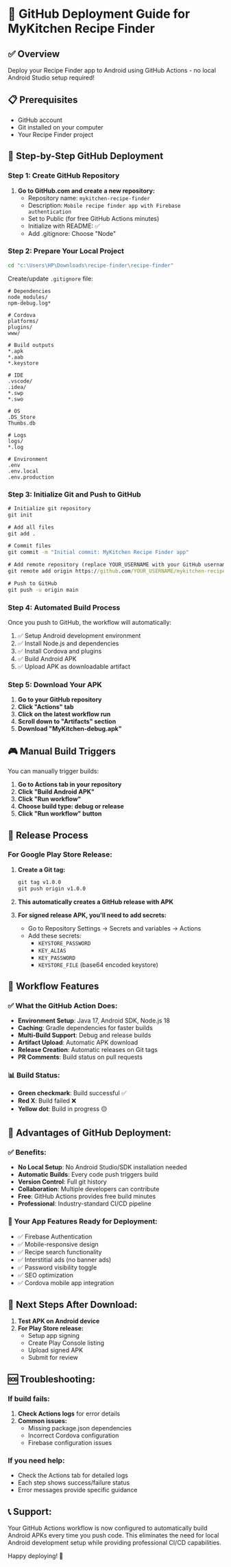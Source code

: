 # 🚀 GitHub Deployment Guide for MyKitchen Recipe Finder

## ✅ Overview
Deploy your Recipe Finder app to Android using GitHub Actions - no local Android Studio setup required!

## 📋 Prerequisites
- GitHub account
- Git installed on your computer
- Your Recipe Finder project

## 🎯 Step-by-Step GitHub Deployment

### Step 1: Create GitHub Repository

1. **Go to GitHub.com and create a new repository:**
   - Repository name: `mykitchen-recipe-finder`
   - Description: `Mobile recipe finder app with Firebase authentication`
   - Set to Public (for free GitHub Actions minutes)
   - Initialize with README: ✅
   - Add .gitignore: Choose "Node"

### Step 2: Prepare Your Local Project

```cmd
cd "c:\Users\HP\Downloads\recipe-finder\recipe-finder"
```

Create/update `.gitignore` file:

```gitignore
# Dependencies
node_modules/
npm-debug.log*

# Cordova
platforms/
plugins/
www/

# Build outputs
*.apk
*.aab
*.keystore

# IDE
.vscode/
.idea/
*.swp
*.swo

# OS
.DS_Store
Thumbs.db

# Logs
logs/
*.log

# Environment
.env
.env.local
.env.production
```

### Step 3: Initialize Git and Push to GitHub

```cmd
# Initialize git repository
git init

# Add all files
git add .

# Commit files
git commit -m "Initial commit: MyKitchen Recipe Finder app"

# Add remote repository (replace YOUR_USERNAME with your GitHub username)
git remote add origin https://github.com/YOUR_USERNAME/mykitchen-recipe-finder.git

# Push to GitHub
git push -u origin main
```

### Step 4: Automated Build Process

Once you push to GitHub, the workflow will automatically:

1. ✅ Setup Android development environment
2. ✅ Install Node.js and dependencies
3. ✅ Install Cordova and plugins
4. ✅ Build Android APK
5. ✅ Upload APK as downloadable artifact

### Step 5: Download Your APK

1. **Go to your GitHub repository**
2. **Click "Actions" tab**
3. **Click on the latest workflow run**
4. **Scroll down to "Artifacts" section**
5. **Download "MyKitchen-debug.apk"**

## 🎮 Manual Build Triggers

You can manually trigger builds:

1. **Go to Actions tab in your repository**
2. **Click "Build Android APK"**
3. **Click "Run workflow"**
4. **Choose build type: debug or release**
5. **Click "Run workflow" button**

## 📱 Release Process

### For Google Play Store Release:

1. **Create a Git tag:**
   ```cmd
   git tag v1.0.0
   git push origin v1.0.0
   ```

2. **This automatically creates a GitHub release with APK**

3. **For signed release APK, you'll need to add secrets:**
   - Go to Repository Settings → Secrets and variables → Actions
   - Add these secrets:
     - `KEYSTORE_PASSWORD`
     - `KEY_ALIAS`
     - `KEY_PASSWORD`
     - `KEYSTORE_FILE` (base64 encoded keystore)

## 🔧 Workflow Features

### ✅ What the GitHub Action Does:
- **Environment Setup**: Java 17, Android SDK, Node.js 18
- **Caching**: Gradle dependencies for faster builds
- **Multi-Build Support**: Debug and release builds
- **Artifact Upload**: Automatic APK download
- **Release Creation**: Automatic releases on Git tags
- **PR Comments**: Build status on pull requests

### 📊 Build Status:
- **Green checkmark**: Build successful ✅
- **Red X**: Build failed ❌
- **Yellow dot**: Build in progress 🟡

## 🎯 Advantages of GitHub Deployment:

### ✅ Benefits:
- **No Local Setup**: No Android Studio/SDK installation needed
- **Automatic Builds**: Every code push triggers build
- **Version Control**: Full git history
- **Collaboration**: Multiple developers can contribute
- **Free**: GitHub Actions provides free build minutes
- **Professional**: Industry-standard CI/CD pipeline

### 📱 Your App Features Ready for Deployment:
- ✅ Firebase Authentication
- ✅ Mobile-responsive design
- ✅ Recipe search functionality
- ✅ Interstitial ads (no banner ads)
- ✅ Password visibility toggle
- ✅ SEO optimization
- ✅ Cordova mobile app integration

## 🚀 Next Steps After Download:

1. **Test APK on Android device**
2. **For Play Store release:**
   - Setup app signing
   - Create Play Console listing
   - Upload signed APK
   - Submit for review

## 🆘 Troubleshooting:

### If build fails:
1. **Check Actions logs** for error details
2. **Common issues:**
   - Missing package.json dependencies
   - Incorrect Cordova configuration
   - Firebase configuration issues

### If you need help:
- Check the Actions tab for detailed logs
- Each step shows success/failure status
- Error messages provide specific guidance

## 📞 Support:
Your GitHub Actions workflow is now configured to automatically build Android APKs every time you push code. This eliminates the need for local Android development setup while providing professional CI/CD capabilities.

Happy deploying! 🎉